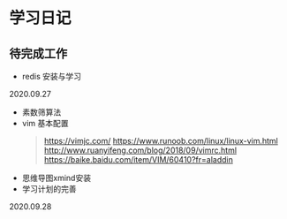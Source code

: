 # 学习日记
## 待完成工作

* redis 安装与学习



2020.09.27
* 素数筛算法
* vim 基本配置
    > https://vimjc.com/
    > https://www.runoob.com/linux/linux-vim.html
    > http://www.ruanyifeng.com/blog/2018/09/vimrc.html
    > https://baike.baidu.com/item/VIM/60410?fr=aladdin
* 思维导图xmind安装
* 学习计划的完善

2020.09.28